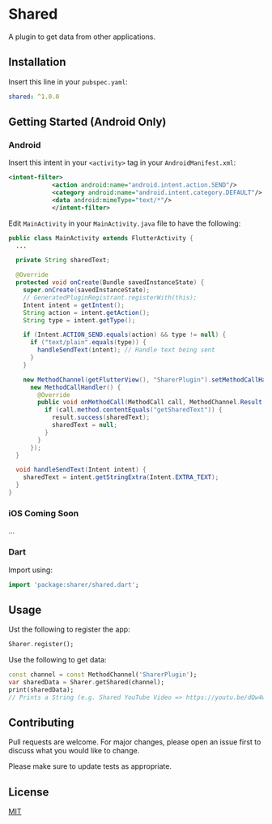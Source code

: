 # Shared

A plugin to get data from other applications.

## Installation
Insert this line in your `pubspec.yaml`:
```yaml
shared: ^1.0.0
```

## Getting Started (Android Only)
### Android
Insert this intent in your `<activity>` tag in your `AndroidManifest.xml`:
```xml
<intent-filter>
            <action android:name="android.intent.action.SEND"/>
            <category android:name="android.intent.category.DEFAULT"/>
            <data android:mimeType="text/*"/>
            </intent-filter>
```

Edit `MainActivity` in your `MainActivity.java` file to have the following:
```java
public class MainActivity extends FlutterActivity {
  ...

  private String sharedText;

  @Override
  protected void onCreate(Bundle savedInstanceState) {
    super.onCreate(savedInstanceState);
    // GeneratedPluginRegistrant.registerWith(this);
    Intent intent = getIntent();
    String action = intent.getAction();
    String type = intent.getType();

    if (Intent.ACTION_SEND.equals(action) && type != null) {
      if ("text/plain".equals(type)) {
        handleSendText(intent); // Handle text being sent
      }
    }

    new MethodChannel(getFlutterView(), "SharerPlugin").setMethodCallHandler(
      new MethodCallHandler() {
        @Override
        public void onMethodCall(MethodCall call, MethodChannel.Result result) {
          if (call.method.contentEquals("getSharedText")) {
            result.success(sharedText);
            sharedText = null;
          }
        }
      });
  }

  void handleSendText(Intent intent) {
    sharedText = intent.getStringExtra(Intent.EXTRA_TEXT);
  }
}
```

### iOS Coming Soon
...
### Dart
Import using:
```dart
import 'package:sharer/shared.dart';
```

## Usage
Ust the following to register the app:
```dart
Sharer.register();
```

Use the following to get data:
```dart
const channel = const MethodChannel('SharerPlugin');
var sharedData = Sharer.getShared(channel);
print(sharedData);
// Prints a String (e.g. Shared YouTube Video => https://youtu.be/dQw4w9WgXcQ)
```


## Contributing
Pull requests are welcome. For major changes, please open an issue first to discuss what you would like to change.

Please make sure to update tests as appropriate.

## License
[MIT](https://choosealicense.com/licenses/mit/)
